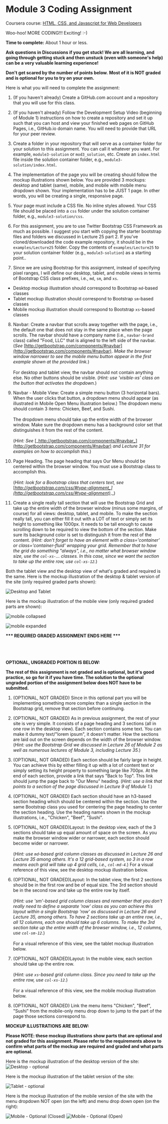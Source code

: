 # Module 3 Coding Assignment

Coursera course: [HTML, CSS, and Javascript for Web Developers](https://www.coursera.org/learn/html-css-javascript-for-web-developers)

Woo-hoo! MORE CODING!!! Exciting! :-)

**Time to complete:** About 1 hour or less.

**Ask questions in Discussions if you get stuck! We are all learning, and going through getting stuck and then unstuck (even with someone's help) can be a very valuable learning experience!**

**Don't get scared by the number of points below.**  **Most of it is NOT graded and is optional for you to try on your own.**

Here is what you will need to complete the assignment:

1. (If you haven't already) Create a GitHub.com account and a repository that you will use for this class.

2. (If you haven't already) Follow the Development Setup Video (beginning of Module 1) instructions on how to create a repository and set it up such that you can host and view your finished web pages on GitHub Pages, i.e., GitHub.io domain name. You will need to provide that URL for your peer review.

3. Create a folder in your repository that will serve as a container folder for your solution to this assignment. You can call it whatever you want. For example, `module3-solution` or `mod3_solution`, etc. Create an `index.html` file inside the solution container folder, e.g., `module3-solution/index.html`.

4. The implementation of the page you will be creating should follow the mockup illustrations shown below. You are provided 3 mockups: desktop and tablet (same), mobile, and mobile with mobile menu dropdown shown. Your implementation has to be JUST 1 page. In other words, you will be creating a single, responsive page.

5. Your page must include a CSS file. No inline styles allowed. Your CSS file should be placed into a `css` folder under the solution container folder, e.g., `module3-solution/css`.

6. For this assignment, you are to use Twitter Bootstrap CSS Framework as much as possible. I suggest you start with copying the starter bootstrap files and folders we discussed in Lecture 25 part 2. If you've cloned/downloaded the code example repository, it should be in the `examples/Lecture25` folder. Copy the contents of `examples/Lecture25` to your solution container folder (e.g., `module3-solution`) as a starting point..

7. Since we are using Bootstrap for this assignment, instead of specifying pixel ranges, I will define our desktop, tablet, and mobile views in terms of Bootstrap CSS class prefixes, i.e., `md`, `sm`, and `xs`.
  * Desktop mockup illustration should correspond to Bootstrap `md`-based classes
  * Tablet mockup illustration should correspond to Bootstrap `sm`-based classes
  * Mobile mockup illustration should correspond to Bootstrap `xs`-based classes

8. Navbar: Create a navbar that scrolls away together with the page, i.e., the default one that does not stay in the same place when the page scrolls. The navbar should have a company name (i.e., `navbar-brand` class) called "Food, LLC" that is aligned to the left side of the navbar. (*See* [http://getbootstrap.com/components/#navbar](http://getbootstrap.com/components/#navbar). *Make the browser window narrower to see the mobile menu button appear in the first example shown at the provided link.*)
<br><br>
For desktop and tablet view, the navbar should not contain anything else. No other buttons should be visible. (_Hint: use 'visible-xs' class on the button that activates the dropdown._)

9. Navbar - Mobile View: Create a simple menu button (3 horizontal bars). When the user clicks that button, a dropdown menu should appear (as illustrated in Mobile Open Menu illustration below.) The dropdown menu should contain 3 items: Chicken, Beef, and Sushi.
<br><br>
The dropdown menu should take up the entire width of the browser window. Make sure the dropdown menu has a background color set that distinguishes it from the rest of the content.
<br><br>
(_Hint: See_ [_http://getbootstrap.com/components/#navbar_](http://getbootstrap.com/components/#navbar) _and Lecture 31 for examples on how to accomplish this._)

10.  Page Heading. The page heading that says Our Menu should be centered within the browser window. You must use a Bootstrap class to accomplish this.
<br><br>
(_Hint: look for a Bootstrap class that centers text, see_ [_http://getbootstrap.com/css/#type-alignment_](http://getbootstrap.com/css/#type-alignment)_._)

11.  Create a single really tall section that will use the Bootstrap Grid and take up the entire width of the browser window (minus some margins, of course) for all views: desktop, tablet, and mobile. To make the section really tall, you can either fill it out with a LOT of text or simply set its height to something like 1000px. It needs to be tall enough to cause scrolling down to be required to view the bottom of the section. Make sure its background color is set to distinguish it from the rest of the content. (_Hint: don't forget to have an element with a class='container' or class='container-fluid' wrapping your grid. Remember that to have the grid do something "always", i.e., no matter what browser window size, use the `col-xs-`... classes. In this case, since we want the section to take up the entire row, use `col-xs-12`._)


Both the tablet view and the desktop view of what's graded and required is the same. Here is the mockup illustration of the desktop & tablet version of the site (only required graded parts shown):

 ![Desktop and Tablet](images/desktop.png)


Here is the mockup illustration of the mobile view (only required graded parts are shown):

 ![mobile collapsed](images/menu-collapsed.png)

 ![mobile expanded](images/mobile-expanded.png)


**&#42;&#42;&#42; REQUIRED GRADED ASSIGNMENT ENDS HERE &#42;&#42;&#42;**  
<br>
<br>
<br>
<br>
**OPTIONAL, UNGRADED PORTION IS BELOW:**

**The rest of this assignment is not graded and is optional, but it's good practice, so go for it if you have time. The solution to the optional ungraded portion of the assignment below does NOT have to be submitted.**

1. (OPTIONAL, NOT GRADED) Since in this optional part you will be implementing something more complex than a single section in the Bootstrap grid, remove that section before continuing.

2. (OPTIONAL, NOT GRADED) As in previous assignment, the rest of your site is very simple. It consists of a page heading and 3 sections (all in one row in the desktop view). Each section contains some text. You can make it dummy text/"lorem ipsum", it doesn't matter. How the sections are laid out on the screen depends on the width of the browser window. (_Hint: use the Bootstrap Grid we discussed in Lecture 26 of Module 2 as well as numerous lectures of Module 3, including Lecture 35._)

3. (OPTIONAL, NOT GRADED) Each section should be fairly large in height. You can achieve this by either filling it up with a lot of content text or simply setting its height property to something large like 700px. At the end of each section, provide a link that says "Back to Top". This link should jump the page back to "Our Menu" heading. (_Hint: use a link that points to a section of the page discussed in Lecture 9 of Module 1._)

4. (OPTIONAL, NOT GRADED) Each section should have an h3-based section heading which should be centered within the section. Use the same Bootstrap class you used for centering the page heading to center the section heading. Use the heading names shown in the mockup illustrations, i.e., "Chicken", "Beef", "Sushi".

5. (OPTIONAL, NOT GRADED)Layout: In the desktop view, each of the 3 sections should take up equal amount of space on the screen. As you make the browser window wider or narrower, each section should become wider or narrower.
<br><br>
(_Hint: use `md`-based grid column classes as discussed in Lecture 26 and Lecture 35 among others. It's a 12 grid-based system, so 3 in a row means each grid will take up 4 grid cells, i.e., `col-md-4`._)
For a visual reference of this view, see the desktop mockup illustration below.

6.  (OPTIONAL, NOT GRADED)Layout: In the tablet view, the first 2 sections should be in the first row and be of equal size. The 3rd section should be in the second row and take up the entire row by itself.
<br><br>
(_Hint: use 'sm'-based grid column classes and remember that you don't really need to define a separate 'row' class as you can achieve this layout within a single Bootstrap 'row' as discussed in Lecture 26 and Lecture 35, among others. To have 2 sections take up an entire row, i.e., all 12 columns, each one should take up 6 columns. To make the 3rd section take up the entire width of the browser window, i.e., 12 columns, use `col-sm-12`._)
<br><br>
For a visual reference of this view, see the tablet mockup illustration below.

7.  (OPTIONAL, NOT GRADED)Layout: In the mobile view, each section should take up the entire row.
<br><br>
(_Hint: use `xs`-based grid column class. Since you need to take up the entire row, use `col-xs-12`._)
<br><br>
For a visual reference of this view, see the mobile mockup illustration below.

8.  (OPTIONAL, NOT GRADED) Link the menu items "Chicken", "Beef", "Sushi" from the mobile-only menu drop down to jump to the part of the page those sections correspond to.



**MOCKUP ILLUSTRATIONS ARE BELOW:**

**Please NOTE: these mockup illustrations show parts that are optional and not graded for this assignment. Please refer to the requirements above to confirm what parts of the mockup are required and graded and what parts are optional.**

Here is the mockup illustration of the desktop version of the site: ![Desktop - optional](images/desktop-optional.png)

Here is the mockup illustration of the tablet version of the site:   

![Tablet - optional](images/tablet-optional.png)


Here is the mockup illustration of the mobile version of the site with the menu dropdown NOT open (on the left) and menu drop down open (on the right):

![Mobile - Optional (Closed)](images/mobile-optional-collapsed.png)
![Mobile - Optional (Open)](images/mobile-optional-expanded.png)